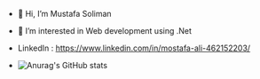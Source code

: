 - 👋 Hi, I’m Mustafa Soliman
- 👀 I’m interested in Web development using .Net
- LinkedIn : https://www.linkedin.com/in/mostafa-ali-462152203/

- ![Anurag's GitHub stats](https://github-readme-stats.vercel.app/api?username=mo3lii&show_icons=true)


